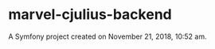 marvel-cjulius-backend
======================

A Symfony project created on November 21, 2018, 10:52 am.
